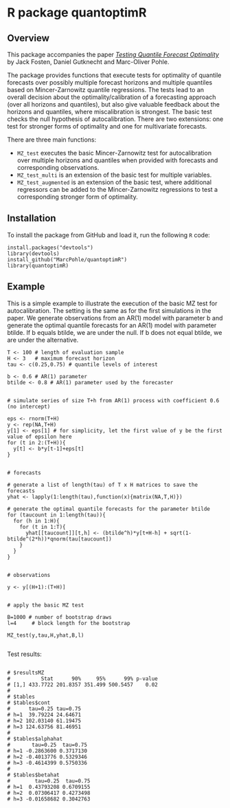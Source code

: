 # R package quantoptimR

## Overview

This package accompanies the paper [_Testing Quantile Forecast Optimality_](https://arxiv.org/abs/2302.02747) by Jack Fosten, Daniel Gutknecht and Marc-Oliver Pohle.

The package provides functions that execute tests for optimality of quantile forecasts over possibly multiple forecast horizons
and multiple quantiles based on Mincer-Zarnowitz quantile regressions. The tests lead to an overall decision about the optimality/calibration of a forecasting approach (over all horizons and quantiles), but also give valuable feedback about the horizons and quantiles, where miscalibration is strongest. The basic test checks the null hypothesis of autocalibration. There are two extensions: one test for stronger forms of optimality and one for multivariate forecasts.

There are three main functions:

* `MZ_test` executes the basic Mincer-Zarnowitz test for autocalibration over multiple horizons and quantiles when provided with forecasts and corresponding observations.
* `MZ_test_multi` is an extension of the basic test for multiple variables.
* `MZ_test_augmented` is an extension of the basic test, where additional regressors can be added to the Mincer-Zarnowitz regressions to test a corresponding stronger form of optimality.

## Installation

To install the package from GitHub and load it, run the following `R` code:

```
install.packages("devtools")
library(devtools)
install_github("MarcPohle/quantoptimR")
library(quantoptimR)

```

## Example

This is a simple example to illustrate the execution of the basic MZ test for 
autocalibration. The setting is the same as for the first simulations in the
paper. We generate observations from an AR(1) model with parameter b and 
generate the optimal quantile forecasts for an AR(1) model with parameter
btilde. If b equals btilde, we are under the null. If b does not equal btilde,
we are under the alternative.


```
T <- 100 # length of evaluation sample
H <- 3   # maximum forecast horizon
tau <- c(0.25,0.75) # quantile levels of interest

b <- 0.6 # AR(1) parameter
btilde <- 0.8 # AR(1) parameter used by the forecaster


# simulate series of size T+h from AR(1) process with coefficient 0.6 (no intercept)

eps <- rnorm(T+H)
y <- rep(NA,T+H)
y[1] <- eps[1] # for simplicity, let the first value of y be the first value of epsilon here
for (t in 2:(T+H)){
  y[t] <- b*y[t-1]+eps[t]
}


# forecasts

# generate a list of length(tau) of T x H matrices to save the forecasts
yhat <- lapply(1:length(tau),function(x){matrix(NA,T,H)})

# generate the optimal quantile forecasts for the parameter btilde
for (taucount in 1:length(tau)){
  for (h in 1:H){
    for (t in 1:T){
      yhat[[taucount]][t,h] <- (btilde^h)*y[t+H-h] + sqrt(1-btilde^(2*h))*qnorm(tau[taucount])
    }
  }
}


# observations

y <- y[(H+1):(T+H)]


# apply the basic MZ test

B=1000 # number of bootstrap draws
l=4     # block length for the bootstrap

MZ_test(y,tau,H,yhat,B,l)


```

Test results:

```

# $resultsMZ
#          Stat      90%     95%      99% p-value
# [1,] 433.7722 201.8357 351.499 500.5457    0.02
# 
# $tables
# $tables$cont
#      tau=0.25 tau=0.75
# h=1  39.79224 24.64671
# h=2 102.03140 61.19475
# h=3 124.63756 81.46951
# 
# $tables$alphahat
#       tau=0.25  tau=0.75
# h=1 -0.2863600 0.3717130
# h=2 -0.4013776 0.5329346
# h=3 -0.4614399 0.5750336
# 
# $tables$betahat
#        tau=0.25  tau=0.75
# h=1  0.43793208 0.6709155
# h=2  0.07306417 0.4273498
# h=3 -0.01658682 0.3042763

```
